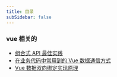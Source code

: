 ```yaml
---
title: 目录
subSidebar: false
---
```


### vue 相关的

- [组合式 API 最佳实践](./2022-01-15.md)
- [在业务代码中常用到的 Vue 数据通信方式](./2022-05-20.md)
- [Vue 数据双向绑定实现原理](./2022-05-23.md)

<action-fied/>
